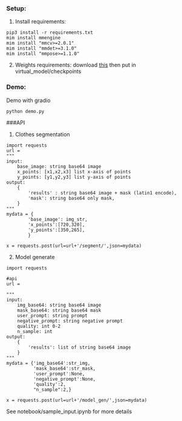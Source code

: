 ### Setup:
1. Install requirements:
```
pip3 install -r requirements.txt
mim install mmengine
mim install "mmcv>=2.0.1"
mim install "mmdet>=3.1.0"
mim install "mmpose>=1.1.0"
 ```

2. Weights requirements:
download [this](https://dl.fbaipublicfiles.com/segment_anything/sam_vit_h_4b8939.pth) then put in virtual_model/checkpoints
### Demo:
Demo with gradio
```
python demo.py
```
###API
1. Clothes segmentation
```
import requests
url = 
"""
input:
    base_image: string base64 image
    x_points: [x1,x2,x3] list x-axis of points
    y_points: [y1,y2,y3] list y-axis of points
output:
    {
        'results' : string base64 image + mask (latin1 encode),
        'mask': string base64 only mask,
    }
"""
mydata = {
        'base_image': img_str,
        'x_points':[720,320],
        'y_points':[350,265],
        }

x = requests.post(url=url+'/segment/',json=mydata)
```
2. Model generate
```
import requests

#api
url = 

"""
input:
    img_base64: string base64 image
    mask_base64: string base64 mask
    user_prompt: string prompt
    negative_prompt: string negative prompt
    quality: int 0-2
    n_sample: int
output:
    {
        'results': list of string base64 image 
    }
"""
mydata = {'img_base64':str_img,
          'mask_base64':str_mask,
          'user_prompt':None,
          'negative_prompt':None,
          'quality':2,
          "n_sample":2,}

x = requests.post(url=url+'/model_gen/',json=mydata)
```
See notebook/sample_input.ipynb for more details